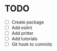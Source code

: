 # TODO

- [ ] Create package 
- [ ] Add eslint
- [ ] Add pritter
- [ ] Add tutorials
- [ ] Git hook to commits
